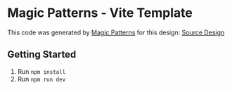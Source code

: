 # Magic Patterns - Vite Template

This code was generated by [Magic Patterns](https://magicpatterns.com) for this design: [Source Design](https://www.magicpatterns.com/c/c4uhcselnmsalmrwlbazpu)

## Getting Started

1. Run `npm install`
2. Run `npm run dev`
